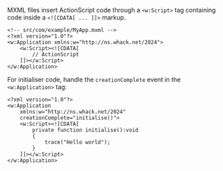 MXML files insert ActionScript code through a `<w:Script>` tag containing code inside a `<![CDATA[ ... ]]>` markup.

```mxml
<!-- src/com/example/MyApp.mxml -->
<?xml version="1.0"?>
<w:Application xmlns:w="http://ns.whack.net/2024">
    <w:Script><![CDATA[
        // ActionScript
    ]]></w:Script>
</w:Application>
```

For initialiser code, handle the `creationComplete` event in the `<w:Application>` tag:

```mxml
<?xml version="1.0"?>
<w:Application
    xmlns:w="http://ns.whack.net/2024"
    creationComplete="initialise()">
    <w:Script><![CDATA[
        private function initialise():void
        {
            trace("Hello world");
        }
    ]]></w:Script>
</w:Application>
```
